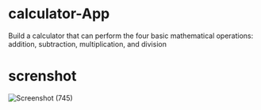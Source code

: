 # calculator-App

Build a calculator that can perform the four basic mathematical operations: addition, subtraction, multiplication, and division

# screnshot

![Screenshot (745)](https://user-images.githubusercontent.com/93936451/231179823-355c314b-87c1-4df7-bbb4-45e78c73e752.png)
